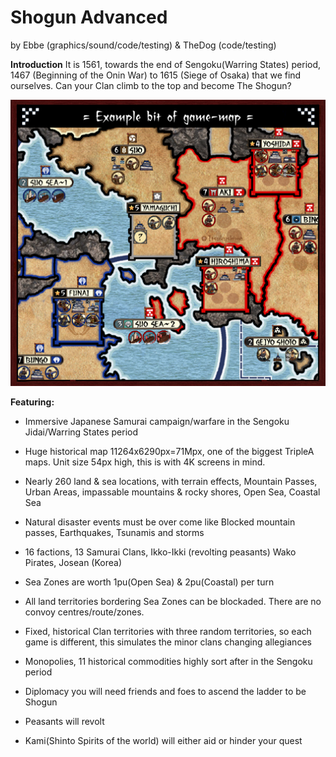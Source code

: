 # Shogun Advanced
by Ebbe (graphics/sound/code/testing) & TheDog (code/testing)

**Introduction**
It is 1561, towards the end of Sengoku(Warring States) period, 1467 (Beginning of the Onin War) to 1615 (Siege of Osaka) that we find ourselves.
    Can your Clan climb to the top and become The Shogun?

![Overview image](/Preview.png)

**Featuring:**
* Immersive Japanese Samurai campaign/warfare in the Sengoku Jidai/Warring States period
* Huge historical map 11264x6290px=71Mpx, one of the biggest TripleA maps.  Unit size 54px high, this is with 4K screens in mind.
* Nearly 260 land & sea locations, with terrain effects, Mountain Passes, Urban Areas, impassable mountains & rocky shores, Open Sea, Coastal Sea
* Natural disaster events must be over come like Blocked mountain passes, Earthquakes, Tsunamis and storms

*  16 factions, 13 Samurai Clans, Ikko-Ikki (revolting peasants) Wako Pirates, Josean (Korea)
*  Sea Zones are worth 1pu(Open Sea) & 2pu(Coastal) per turn
*  All land territories bordering Sea Zones can be blockaded.  There are no convoy centres/route/zones.

*  Fixed, historical Clan territories with three random territories, so each game is different, this simulates the minor clans changing allegiances
*  Monopolies, 11 historical commodities highly sort after in the Sengoku period
*  Diplomacy you will need friends and foes to ascend the ladder to be Shogun
*  Peasants will revolt
*  Kami(Shinto Spirits of the world) will either aid or hinder your quest
